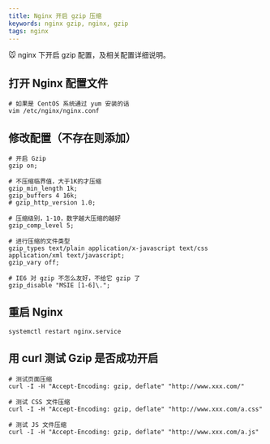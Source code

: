 ```yaml
---
title: Nginx 开启 gzip 压缩
keywords: nginx gzip, nginx, gzip
tags: nginx
---
```


:mouse: nginx 下开启 gzip 配置，及相关配置详细说明。
<!--more-->

## 打开 Nginx 配置文件
```shell
# 如果是 CentOS 系统通过 yum 安装的话
vim /etc/nginx/nginx.conf
```

## 修改配置（不存在则添加）
```shell
# 开启 Gzip
gzip on;

# 不压缩临界值，大于1K的才压缩
gzip_min_length 1k;
gzip_buffers 4 16k;
# gzip_http_version 1.0;

# 压缩级别，1-10，数字越大压缩的越好
gzip_comp_level 5;

# 进行压缩的文件类型
gzip_types text/plain application/x-javascript text/css application/xml text/javascript;
gzip_vary off;

# IE6 对 gzip 不怎么友好，不给它 gzip 了
gzip_disable "MSIE [1-6]\.";
```

## 重启 Nginx
```shell
systemctl restart nginx.service
```

## 用 curl 测试 Gzip 是否成功开启
```shell
# 测试页面压缩 
curl -I -H "Accept-Encoding: gzip, deflate" "http://www.xxx.com/"

# 测试 CSS 文件压缩
curl -I -H "Accept-Encoding: gzip, deflate" "http://www.xxx.com/a.css"

# 测试 JS 文件压缩
curl -I -H "Accept-Encoding: gzip, deflate" "http://www.xxx.com/a.js"
```